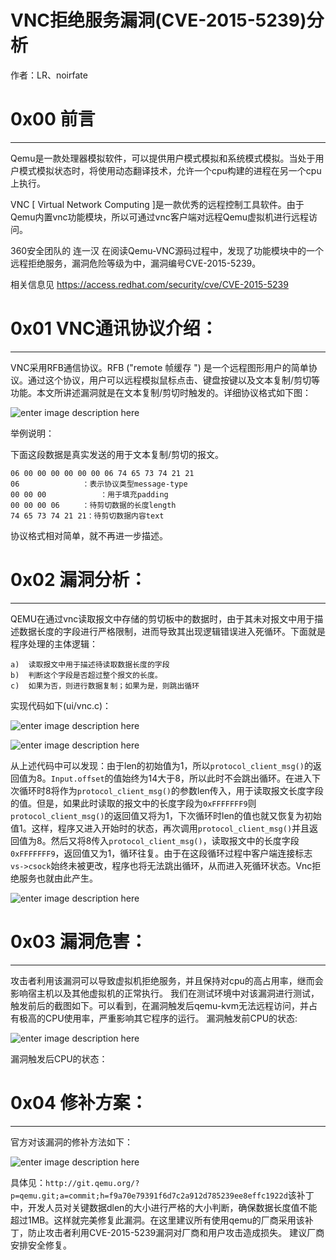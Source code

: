 # VNC拒绝服务漏洞(CVE-2015-5239)分析

作者：LR、noirfate

0x00 前言
=======

* * *

Qemu是一款处理器模拟软件，可以提供用户模式模拟和系统模式模拟。当处于用户模式模拟状态时，将使用动态翻译技术，允许一个cpu构建的进程在另一个cpu上执行。

VNC [ Virtual Network Computing ]是一款优秀的远程控制工具软件。由于Qemu内置vnc功能模块，所以可通过vnc客户端对远程Qemu虚拟机进行远程访问。

360安全团队的 连一汉 在阅读Qemu-VNC源码过程中，发现了功能模块中的一个远程拒绝服务，漏洞危险等级为中，漏洞编号CVE-2015-5239。

相关信息见 https://access.redhat.com/security/cve/CVE-2015-5239

0x01 VNC通讯协议介绍：
===============

* * *

VNC采用RFB通信协议。RFB ("remote 帧缓存 ") 是一个远程图形用户的简单协议。通过这个协议，用户可以远程模拟鼠标点击、键盘按键以及文本复制/剪切等功能。本文所讲述漏洞就是在文本复制/剪切时触发的。详细协议格式如下图：

![enter image description here](http://drops.javaweb.org/uploads/images/aea83c925de352d1fd5c6821ed3d346934e5088c.jpg)

举例说明：

下面这段数据是真实发送的用于文本复制/剪切的报文。

```
06 00 00 00 00 00 00 06 74 65 73 74 21 21
06              ：表示协议类型message-type
00 00 00            ：用于填充padding
00 00 00 06     ：待剪切数据的长度length
74 65 73 74 21 21：待剪切数据内容text

```

协议格式相对简单，就不再进一步描述。

0x02 漏洞分析：
==========

* * *

QEMU在通过vnc读取报文中存储的剪切板中的数据时，由于其未对报文中用于描述数据长度的字段进行严格限制，进而导致其出现逻辑错误进入死循环。下面就是程序处理的主体逻辑：

```
a)  读取报文中用于描述待读取数据长度的字段
b)  判断这个字段是否超过整个报文的长度。
c)  如果为否，则进行数据复制；如果为是，则跳出循环

```

实现代码如下(ui/vnc.c)：

![enter image description here](http://drops.javaweb.org/uploads/images/07e4c83ae86cfedc96d47048918d50eb13cbf554.jpg)

![enter image description here](http://drops.javaweb.org/uploads/images/f0549e866ad241334ef471d4040f682d9e36ed2e.jpg)

从上述代码中可以发现：由于len的初始值为1，所以`protocol_client_msg()`的返回值为8。`Input.offset`的值始终为14大于8，所以此时不会跳出循环。在进入下次循环时8将作为`protocol_client_msg()`的参数len传入，用于读取报文长度字段的值。但是，如果此时读取的报文中的长度字段为`0xFFFFFFF9`则`protocol_client_msg()`的返回值又将为1，下次循环时len的值也就又恢复为初始值1。这样，程序又进入开始时的状态，再次调用`protocol_client_msg()`并且返回值为8。然后又将8传入`protocol_client_msg()`，读取报文中的长度字段`0xFFFFFFF9`，返回值又为1，循环往复。由于在这段循环过程中客户端连接标志`vs->csock`始终未被更改，程序也将无法跳出循环，从而进入死循环状态。Vnc拒绝服务也就由此产生。

![enter image description here](http://drops.javaweb.org/uploads/images/0adc742b19944a29658934fa54bca62e5103f290.jpg)

0x03 漏洞危害：
==========

* * *

攻击者利用该漏洞可以导致虚拟机拒绝服务，并且保持对cpu的高占用率，继而会影响宿主机以及其他虚拟机的正常执行。 我们在测试环境中对该漏洞进行测试，触发前后的截图如下。可以看到，在漏洞触发后qemu-kvm无法远程访问，并占有极高的CPU使用率，严重影响其它程序的运行。 漏洞触发前CPU的状态:

![enter image description here](http://drops.javaweb.org/uploads/images/850a81e3cd93c04e5422896f30f6596c8cf66b70.jpg)

漏洞触发后CPU的状态：

0x04 修补方案：
==========

* * *

官方对该漏洞的修补方法如下：

![enter image description here](http://drops.javaweb.org/uploads/images/e1a443322f8c750ac70b14770dc35feeda88f2a9.jpg)

具体见：`http://git.qemu.org/?p=qemu.git;a=commit;h=f9a70e79391f6d7c2a912d785239ee8effc1922d`该补丁中，开发人员对关键数据dlen的大小进行严格的大小判断，确保数据长度值不能超过1MB。这样就完美修复此漏洞。在这里建议所有使用qemu的厂商采用该补丁，防止攻击者利用CVE-2015-5239漏洞对厂商和用户攻击造成损失。 建议厂商安排安全修复。